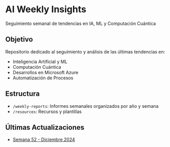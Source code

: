 # AI Weekly Insights
Seguimiento semanal de tendencias en IA, ML y Computación Cuántica

## Objetivo
Repositorio dedicado al seguimiento y análisis de las últimas tendencias en:
- Inteligencia Artificial y ML
- Computación Cuántica
- Desarrollos en Microsoft Azure
- Automatización de Procesos

## Estructura
- `/weekly-reports`: Informes semanales organizados por año y semana
- `/resources`: Recursos y plantillas

## Últimas Actualizaciones
- [Semana 52 - Diciembre 2024](weekly-reports/2024/week-52/README.md)
